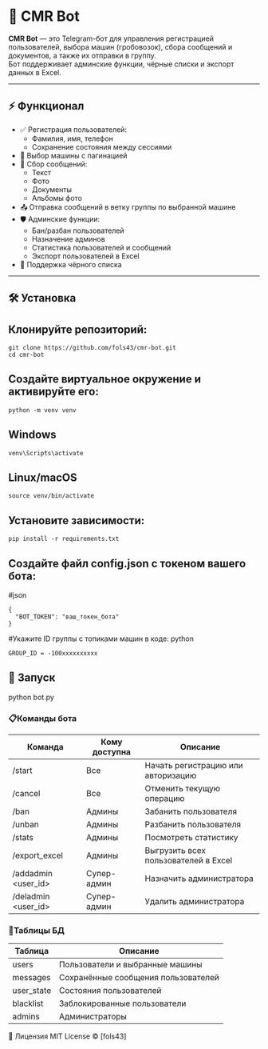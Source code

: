 # 🚛 CMR Bot

**CMR Bot** — это Telegram-бот для управления регистрацией пользователей, выбора машин (гробовозок), сбора сообщений и документов, а также их отправки в группу.  
Бот поддерживает админские функции, чёрные списки и экспорт данных в Excel.

---

## ⚡ Функционал

- ✅ Регистрация пользователей:
  - Фамилия, имя, телефон
  - Сохранение состояния между сессиями
- 🚗 Выбор машины с пагинацией
- 📨 Сбор сообщений:
  - Текст
  - Фото
  - Документы
  - Альбомы фото
- 📤 Отправка сообщений в ветку группы по выбранной машине
- 🛡 Админские функции:
  - Бан/разбан пользователей
  - Назначение админов
  - Статистика пользователей и сообщений
  - Экспорт пользователей в Excel
- 🚫 Поддержка чёрного списка

---

## 🛠 Установка

## Клонируйте репозиторий:

```
git clone https://github.com/fols43/cmr-bot.git
cd cmr-bot
```
## Создайте виртуальное окружение и активируйте его:
```
python -m venv venv
```
## Windows
```
venv\Scripts\activate
```
## Linux/macOS
```
source venv/bin/activate
```
## Установите зависимости:
```
pip install -r requirements.txt
```
## Создайте файл config.json с токеном вашего бота:

#json
```
{
  "BOT_TOKEN": "ваш_токен_бота"
}
```
#Укажите ID группы с топиками машин в коде:
python
```
GROUP_ID = -100xxxxxxxxxx
```
## 🚀 Запуск
python bot.py

### 📋Команды бота

| Команда | Кому доступна | Описание |
|---------|---------------|----------|
| /start  | Все           | Начать регистрацию или авторизацию |
| /cancel | Все           | Отменить текущую операцию |
| /ban    | Админы        | Забанить пользователя |
| /unban  | Админы        | Разбанить пользователя |
| /stats  | Админы        | Посмотреть статистику |
| /export_excel | Админы  | Выгрузить всех пользователей в Excel |
| /addadmin <user_id> | Супер-админ | Назначить администратора |
| /deladmin <user_id> | Супер-админ | Удалить администратора |

### 💾Таблицы БД

| Таблица       | Описание |
|---------------|----------|
| users         | Пользователи и выбранные машины |
| messages      | Сохранённые сообщения пользователей |
| user_state    | Состояния пользователей |
| blacklist     | Заблокированные пользователи |
| admins        | Администраторы |

📝 Лицензия
MIT License © [fols43]
